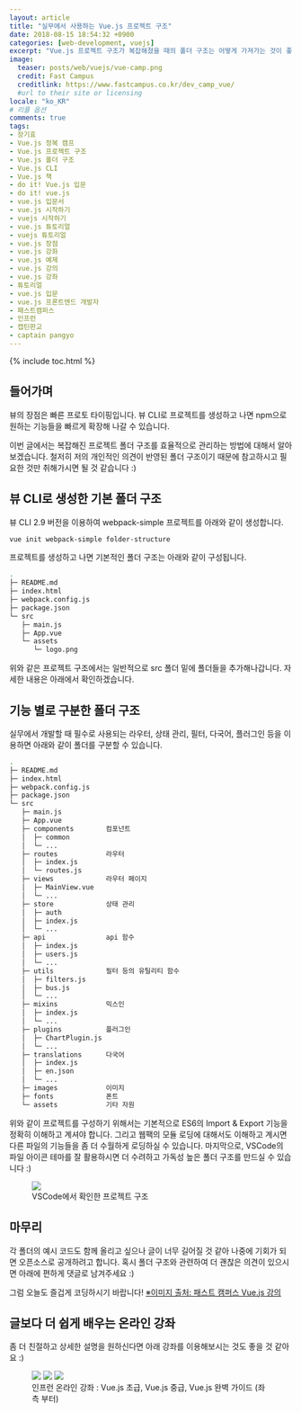 ```yaml
---
layout: article
title: "실무에서 사용하는 Vue.js 프로젝트 구조"
date: 2018-08-15 18:54:32 +0900
categories: [web-development, vuejs]
excerpt: "Vue.js 프로젝트 구조가 복잡해졌을 때의 폴더 구조는 어떻게 가져가는 것이 좋을까?"
image:
  teaser: posts/web/vuejs/vue-camp.png
  credit: Fast Campus
  creditlink: https://www.fastcampus.co.kr/dev_camp_vue/
  #url to their site or licensing
locale: "ko_KR"
# 리플 옵션
comments: true
tags:
- 장기효
- Vue.js 정복 캠프
- Vue.js 프로젝트 구조
- Vue.js 폴더 구조
- Vue.js CLI
- Vue.js 책
- do it! Vue.js 입문
- do it! vue.js
- vue.js 입문서
- vue.js 시작하기
- vuejs 시작하기
- vue.js 튜토리얼
- vuejs 튜토리얼
- vue.js 장점
- vue.js 강좌
- vue.js 예제
- vue.js 강의
- vue.js 강좌
- 튜토리얼
- vue.js 입문
- vue.js 프론트엔드 개발자
- 패스트캠퍼스
- 인프런
- 캡틴판교
- captain pangyo
---
```

{% include toc.html %}

## 들어가며

뷰의 장점은 빠른 프로토 타이핑입니다.
뷰 CLI로 프로젝트를 생성하고 나면 npm으로 원하는 기능들을 빠르게 확장해 나갈 수 있습니다.

이번 글에서는 복잡해진 프로젝트 폴더 구조를 효율적으로 관리하는 방법에 대해서 알아보겠습니다.
철저히 저의 개인적인 의견이 반영된 폴더 구조이기 때문에 참고하시고 필요한 것만 취해가시면 될 것 같습니다 :)

## 뷰 CLI로 생성한 기본 폴더 구조

뷰 CLI 2.9 버전을 이용하여 webpack-simple 프로젝트를 아래와 같이 생성합니다.

```bash
vue init webpack-simple folder-structure
```

프로젝트를 생성하고 나면 기본적인 폴더 구조는 아래와 같이 구성됩니다.

```bash
.
├─ README.md
├─ index.html
├─ webpack.config.js
├─ package.json
└─ src
   ├─ main.js
   ├─ App.vue
   └─ assets
      └─ logo.png
```

위와 같은 프로젝트 구조에서는 일반적으로 src 폴더 밑에 폴더들을 추가해나갑니다.
자세한 내용은 아래에서 확인하겠습니다.

## 기능 별로 구분한 폴더 구조

실무에서 개발할 때 필수로 사용되는 라우터, 상태 관리, 필터, 다국어, 플러그인 등을 이용하면 아래와 같이 폴더를 구분할 수 있습니다.

```bash
.
├─ README.md
├─ index.html
├─ webpack.config.js
├─ package.json
└─ src
   ├─ main.js
   ├─ App.vue
   ├─ components        컴포넌트
   │  ├─ common
   │  └─ ...
   ├─ routes            라우터
   │  ├─ index.js
   │  └─ routes.js
   ├─ views             라우터 페이지
   │  ├─ MainView.vue
   │  └─ ...
   ├─ store             상태 관리
   │  ├─ auth
   │  ├─ index.js
   │  └─ ...
   ├─ api               api 함수
   │  ├─ index.js
   │  ├─ users.js
   │  └─ ...
   ├─ utils             필터 등의 유틸리티 함수
   │  ├─ filters.js
   │  ├─ bus.js
   │  └─ ...
   ├─ mixins            믹스인
   │  ├─ index.js
   │  └─ ...
   ├─ plugins           플러그인
   │  ├─ ChartPlugin.js
   │  └─ ...
   ├─ translations      다국어
   │  ├─ index.js
   │  ├─ en.json
   │  └─ ...
   ├─ images            이미지
   ├─ fonts             폰트
   └─ assets            기타 자원
```

위와 같이 프로젝트를 구성하기 위해서는 기본적으로 ES6의 Import & Export 기능을 정확히 이해하고 계셔야 합니다.
그리고 웹팩의 모듈 로딩에 대해서도 이해하고 계시면 다른 파일의 기능들을 좀 더 수월하게 로딩하실 수 있습니다.
마지막으로, VSCode의 파일 아이콘 테마를 잘 활용하시면 더 수려하고 가독성 높은 폴더 구조를 만드실 수 있습니다 :)

<figure>
	<img src="{{ site.url }}/images/posts/web/vuejs/folder-structure.png">
	<figcaption>VSCode에서 확인한 프로젝트 구조</figcaption>
</figure>

## 마무리

각 폴더의 예시 코드도 함께 올리고 싶으나 글이 너무 길어질 것 같아 나중에 기회가 되면 오픈소스로 공개하려고 합니다.
혹시 폴더 구조와 관련하여 더 괜찮은 의견이 있으시면 아래에 편하게 댓글로 남겨주세요 :)

그럼 오늘도 즐겁게 코딩하시기 바랍니다!
[※이미지 출처: 패스트 캠퍼스 Vue.js 강의](https://www.fastcampus.co.kr/dev_camp_vue)

## 글보다 더 쉽게 배우는 온라인 강좌
좀 더 친절하고 상세한 설명을 원하신다면 아래 강좌를 이용해보시는 것도 좋을 것 같아요 :)

<figure class="third">
	<a href="https://www.inflearn.com/course/vue-pwa-vue-js-%EA%B8%B0%EB%B3%B8/?utm_source=blog&utm_medium=githubio&utm_campaign=captianpangyo&utm_term=banner"><img src="{{ site.url }}/images/posts/web/inflearn/vuejs-basic.png"></a>
	<a href="https://www.inflearn.com/course/vue-pwa-vue-js-%EC%A4%91%EA%B8%89/?utm_source=blog&utm_medium=githubio&utm_campaign=captianpangyo&utm_term=banner"><img src="{{ site.url }}/images/posts/web/inflearn/vue-intermediate.png"></a>
	<a href="https://www.inflearn.com/course/vue-js/?utm_source=blog&utm_medium=githubio&utm_campaign=captianpangyo&utm_term=banner"><img src="{{ site.url }}/images/posts/web/inflearn/vue-advanced.jpg"></a>
	<figcaption>인프런 온라인 강좌 : Vue.js 초급, Vue.js 중급, Vue.js 완벽 가이드 (좌측 부터)</figcaption>
</figure>

<!-- ## 밀착 지도를 받을 수 있는 오프라인 강의

강남역 패스트캠퍼스에서 3월부터 4월까지 6주 동안 Vue.js 집중반을 운영합니다. 관심 있으신 분들은 아래 이미지를 클릭해주세요 :)

<figure class="third">
	<a href="https://www.fastcampus.co.kr/dev_camp_vue/?utm_source=blog&utm_medium=githubio&utm_campaign=captianpangyo&utm_term=banner"><img src="{{ site.url }}/images/posts/web/vuejs/vue-camp.png"></a>
	<figcaption>패스트캠퍼스 Vue.js 정복 캠프 6주 과정(19.03.04 ~ 19.04.10)</figcaption>
</figure> -->